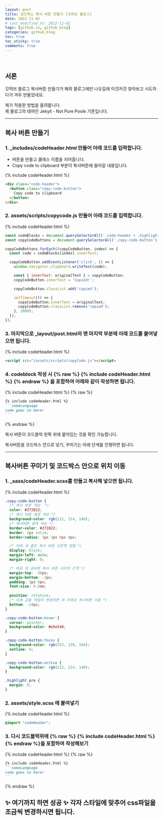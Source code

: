 ```yaml
---
layout: post
title: 코드박스 복사 버튼 만들기 [깃허브 블로그]
date: 2022-11-02
# last_modified_at: 2022-11-02
tags: [github.io, github_blog]
categories: github_blog
toc: true
toc_sticky: true
comments: true
---
```


<br/>

## 서론
깃허브 블로그 복사버튼 만들기가 해외 블로그에만 나오길래 이것저것 찾아보고 시도하다가 겨우 만들었네요.  

제가 적용한 방법을 올려봅니다.  
제 블로그의 테마인 Jekyll - Not Pure Poole 기준입니다.

---

## 복사 버튼 만들기

### 1. _includes/codeHeader.html 만들어 아래 코드를 입력합니다.
- 버튼을 만들고 클래스 이름을 지어줍니다.
- Copy code to clipboard 부분이 복사버튼에 들어갈 내용입니다.

{% include codeHeader.html %}
```html
<div class="code-header">
  <button class="copy-code-button">
    Copy code to clipboard
  </button>
</div>
```

### 2. assets/scripts/copycode.js 만들어 아래 코드를 입력합니다.

{% include codeHeader.html %}
```javascript
const codeBlocks = document.querySelectorAll('.code-header + .highlighter-rouge');
const copyCodeButtons = document.querySelectorAll('.copy-code-button');

copyCodeButtons.forEach((copyCodeButton, index) => {
  const code = codeBlocks[index].innerText;

  copyCodeButton.addEventListener('click', () => {
    window.navigator.clipboard.writeText(code);

    const { innerText: originalText } = copyCodeButton;
    copyCodeButton.innerText = 'Copied!';

    copyCodeButton.classList.add('copied');

    setTimeout(() => {
      copyCodeButton.innerText = originalText;
      copyCodeButton.classList.remove('copied');
    }, 2000);
  });
});
```

### 3. 마지막으로 _layout/post.html의 맨 마지막 부분에 아래 코드를 붙여넣으면 됩니다.

{% include codeHeader.html %}
```html
<script src="/assets/scripts/copyCode.js"></script>
```

### 4. codeblock 작성 시 {% raw %} {% include codeHeader.html %} {% endraw %} 을 포함하여 아래와 같이 작성하면 됩니다.

{% include codeHeader.html %}
{% raw %}
````markdown
{% include codeHeader.html %}
```someLanguage
code goes in here!
```
````
{% endraw %}

복사 버튼이 코드블럭 왼쪽 위에 붙어있는 것을 확인 가능합니다.

복사버튼을 코드박스 안으로 넣기, 꾸미기는 아래 단계를 진행하면 됩니다.

---

## 복사버튼 꾸미기 및 코드박스 안으로 위치 이동

### 1. _sass/codeHeader.scss를 만들고 복사해 넣으면 됩니다.

{% include codeHeader.html %}
```css
.copy-code-button {
  /* 복사 버튼 색상  */
  color: #272822;
  /* 복사 버튼 배경 색상 */
  background-color: rgb(212, 214, 140);
  /* 복사버튼 경계 색상 */
  border-color: #272822;
  border: 2px solid;
  border-radius: 3px 3px 0px 0px;

  /* 아래 세 줄은 복사 버튼 오른쪽 정렬 */
  display: block;
  margin-left: auto;
  margin-right: 0;

  /* 바로 위 글씨와 복사 버튼 사이의 간격 */
  margin-top: -30px;
  margin-bottom: -2px;
  padding: 3px 8px;
  font-size: 0.8em;
  
  position: relative;
  /* 아래 값을 적절히 변경하면 위 아래로 복사버튼 이동 */
  bottom: -24px;
}

.copy-code-button:hover {
  cursor: pointer;
  background-color: #e5e548;
}

.copy-code-button:focus {
  background-color: rgb(253, 139, 194);
  outline: 0;
}

.copy-code-button:active {
  background-color: rgb(212, 214, 140);
}

.highlight pre {
  margin: 0;
}

```

### 2. assets/style.scss 에 붙여넣기

{% include codeHeader.html %}
```css
@import "codeHeader";
```

### 3. 다시 코드블럭위에 {% raw %} {% include codeHeader.html %} {% endraw %}을 포함하여 작성해보기

{% include codeHeader.html %}
{% raw %}
````markdown
{% include codeHeader.html %}
```someLanguage
code goes in here!
```
````
{% endraw %}

## ✨ 여기까지 하면 성공 ✨ 각자 스타일에 맞추어 css파일을 조금씩 변경하시면 됩니다.
